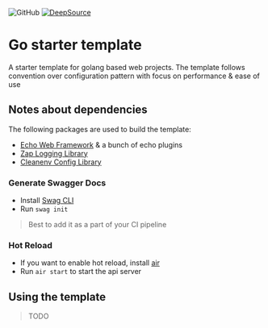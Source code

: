 ![GitHub](https://img.shields.io/github/license/mrdhat/go-starter)
[![DeepSource](https://deepsource.io/gh/MrDHat/go-starter.svg/?label=active+issues&show_trend=true&token=DubK1nIGgMWl5FQNtxhx9ux0)](https://deepsource.io/gh/MrDHat/go-starter/?ref=repository-badge)
# Go starter template
A starter template for golang based web projects. The template follows convention over configuration pattern with focus on performance & ease of use


## Notes about dependencies

The following packages are used to build the template:
- [Echo Web Framework](https://github.com/labstack/echo) & a bunch of echo plugins
- [Zap Logging Library](https://github.com/uber-go/zap)
- [Cleanenv Config Library](https://github.com/ilyakaznacheev/cleanenv)

### Generate Swagger Docs
- Install [Swag CLI](github.com/swaggo/swag/cmd/swag@latest)
- Run `swag init`
> Best to add it as a part of your CI pipeline

### Hot Reload
- If you want to enable hot reload, install [air](https://github.com/cosmtrek/air#prefer-installsh)
- Run `air start` to start the api server

## Using the template
>TODO
